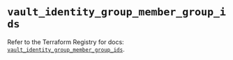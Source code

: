 # `vault_identity_group_member_group_ids`

Refer to the Terraform Registry for docs: [`vault_identity_group_member_group_ids`](https://registry.terraform.io/providers/hashicorp/vault/4.5.0/docs/resources/identity_group_member_group_ids).
